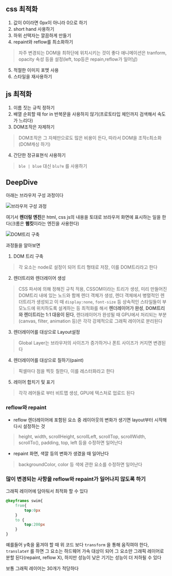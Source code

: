 ## css 최적화

1. 값이 0이라면 0px이 아니라 0으로 하기
2. short hand 사용하기
3. 하위 선택자는 깔끔하게 만들기
4. repaint와 reflow를 최소화하기
> 자주 변경되는 DOM을 최하단에 위치시키는 것이 좋다
애니메이션은 tranform, opacity 속성 등을 설정(left, top등은 repain,reflow가 일어남)

5. 적절한 이미지 포멧 사용
6. 스타일을 재사용하기

## js 최적화
1. 이름 짓는 규칙 정하기
2. 배열 순회할 때 for in 반복문을 사용하지 않기(프로토타입 체인까지 검색해서 속도가 느리다)
3. DOM조작은 자제하기
> DOM조작은 그 자체만으로도 많은 비용이 든다, 따라서 DOM을 조작c최소화(DOM캐싱 하기)
4. 간단한 정규표현식 사용하기
> `ble | blue` 대신 `blu?e` 를 사용하기

## DeepDive
아래는 브라우저 구성 과정이다

![브라우저 구성 과정](https://miro.medium.com/max/1200/0*jBElrAMjF65vrh9B.jpeg)

여기서 **렌더링 엔진**은 html, css js의 내용을 토대로 브라우저 화면에 표시하는 일을 한다(크롬은 **웹킷**이라는 엔진을 사용한다)

![DOM트리 구축](https://images.velog.io/images/leedocs/post/28474fa2-8d08-4fbf-9f32-782d76e559ac/renderignEngine.png)

과정들을 알아보면

1. DOM 트리 구축
> 각 요소는 node로 설정이 되어 트리 형태로 저장, 이를 DOM트리라고 한다

2. 렌더트리와 렌더레이어 생성
>  CSS 파서에 의해 정해진 규칙 적용, CSSOM이라는 트리가 생성, 미리 만들어진 DOM트리 내에 있는 노드와 함께 렌더 객체가 생성,  렌더 객체에서 병렬적인 렌더트리가 생성되고 이 때 `display:none`, `font-size` 등 상속적인 스타일들이 부모노드에 위치하도록 설계하는 등 최적화를 해서 **렌더레이어가 완성**, **DOM트리와 렌더트리는 1:1 대응이 된다**, 렌더레이어가 완성될 때 GPU에서 처리되는 부분(canvas, filter, animation 등)은 각각 강제적으로 그래픽 레이어로 분리된다

3. 렌더레이어를 대상으로 Layout설정
> Global Layer는 브라우저의 사이즈가 증가하거나 폰트 사이즈가 커지면 변경된다

4. 렌더레이어를 대상으로 칠하기(paint)
> 픽셀마다 점을 찍듯 칠한다, 이를 레스터화라고 한다

5. 레이어 합치기 및 표기
> 각각 레어들로 부터 비트맵 생성, GPU에 텍스처로 업로드 된다

### reflow와 repaint
* reflow
렌더레이어에 포함된 요소 중 레이아웃의 변화가 생기면 layout부터 시작해 다시 설정하는 것
> height, width, scrollHeight, scrollLeft, scrollTop, scrollWidth, scrollTo(), padding, top, left 등을 수정하면 일어난다

* repaint
화면, 색깔 등의 변화가 생겼을 때 일어난다
> backgroundColor, color 등 색에 관한 요소를 수정하면 일어난다

### 많이 변경되는 사항을 reflow와 repaint가 일어나지 않도록 하기
그래픽 레이어에 담아둬서 최적화 할 수 있다

```css
@keyframes swim{
    from{
        top:0px
    }
    to {
        top:200px
    }
}
```
    
예를들어 y축을 옮겨야 할 때 위 코드 보다 `transform` 을 통해 움직여야 한다, `translateY` 를 하면 그 요소는 하드웨어 가속 대상이 되어 그 요소만 그래픽 레이어로 분할 된다(repaint, reflow X), 하지만 성능이 낮은 기기는 성능이 더 저하될 수 있다

보통 그래픽 레이어는 30개가 적당하다